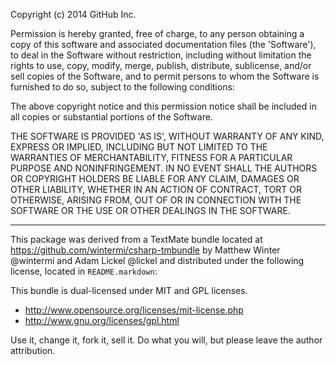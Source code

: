 Copyright (c) 2014 GitHub Inc.

Permission is hereby granted, free of charge, to any person obtaining
a copy of this software and associated documentation files (the
'Software'), to deal in the Software without restriction, including
without limitation the rights to use, copy, modify, merge, publish,
distribute, sublicense, and/or sell copies of the Software, and to
permit persons to whom the Software is furnished to do so, subject to
the following conditions:

The above copyright notice and this permission notice shall be
included in all copies or substantial portions of the Software.

THE SOFTWARE IS PROVIDED 'AS IS', WITHOUT WARRANTY OF ANY KIND,
EXPRESS OR IMPLIED, INCLUDING BUT NOT LIMITED TO THE WARRANTIES OF
MERCHANTABILITY, FITNESS FOR A PARTICULAR PURPOSE AND
NONINFRINGEMENT. IN NO EVENT SHALL THE AUTHORS OR COPYRIGHT HOLDERS BE
LIABLE FOR ANY CLAIM, DAMAGES OR OTHER LIABILITY, WHETHER IN AN ACTION
OF CONTRACT, TORT OR OTHERWISE, ARISING FROM, OUT OF OR IN CONNECTION
WITH THE SOFTWARE OR THE USE OR OTHER DEALINGS IN THE SOFTWARE.

--------------------------------------------------------------------

This package was derived from a TextMate bundle located at
https://github.com/wintermi/csharp-tmbundle by Matthew Winter @wintermi and
Adam Lickel @lickel and distributed under the following license, located in
`README.markdown`:

This bundle is dual-licensed under MIT and GPL licenses.

 - http://www.opensource.org/licenses/mit-license.php
 - http://www.gnu.org/licenses/gpl.html

Use it, change it, fork it, sell it. Do what you will, but please leave the
author attribution.
